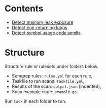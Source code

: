# Contents

- [Detect memory leak exposure](./memory-leaks)
- [Detect non-returning loops](./non-returning-loop)
- [Detect symbol usage code smells](./usage)

# Structure

Structure rule or rulesets under folders below.

- Semgrep rules: `rules.yml` for each rule,
- Taskfile to run scans: `Taskfile.yml`,
- Results of the scan: `output.json` (indented),
- Scan example code: `example.go`.

Run `task` in each folder to run.
